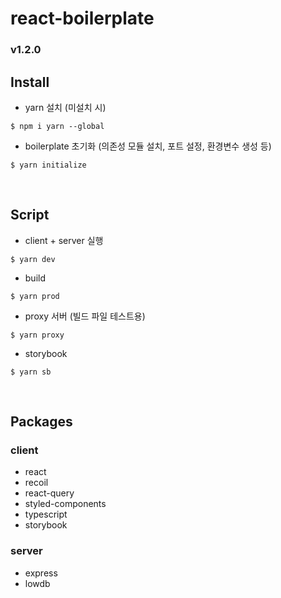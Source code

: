 # react-boilerplate

### v1.2.0

## Install

- yarn 설치 (미설치 시)
```
$ npm i yarn --global
```

- boilerplate 초기화 (의존성 모듈 설치, 포트 설정, 환경변수 생성 등)
```
$ yarn initialize
```

<br />

## Script

- client + server 실행
```
$ yarn dev
```

- build
```
$ yarn prod
```

- proxy 서버 (빌드 파일 테스트용)
```
$ yarn proxy
```

- storybook
```
$ yarn sb
```

<br />

## Packages

### client
- react
- recoil
- react-query
- styled-components
- typescript
- storybook

### server
- express
- lowdb

